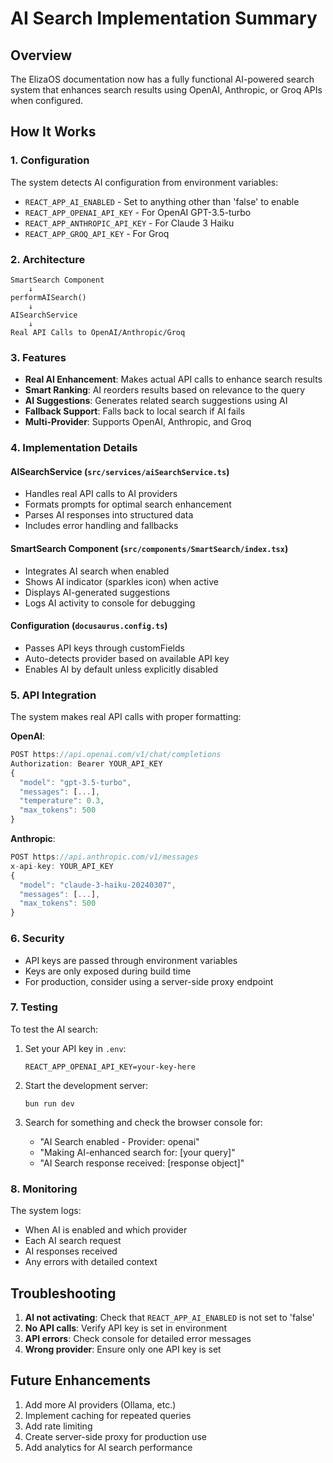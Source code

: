 # AI Search Implementation Summary

## Overview

The ElizaOS documentation now has a fully functional AI-powered search system that enhances search results using OpenAI, Anthropic, or Groq APIs when configured.

## How It Works

### 1. Configuration
The system detects AI configuration from environment variables:
- `REACT_APP_AI_ENABLED` - Set to anything other than 'false' to enable
- `REACT_APP_OPENAI_API_KEY` - For OpenAI GPT-3.5-turbo
- `REACT_APP_ANTHROPIC_API_KEY` - For Claude 3 Haiku
- `REACT_APP_GROQ_API_KEY` - For Groq

### 2. Architecture

```
SmartSearch Component
    ↓
performAISearch()
    ↓
AISearchService
    ↓
Real API Calls to OpenAI/Anthropic/Groq
```

### 3. Features

- **Real AI Enhancement**: Makes actual API calls to enhance search results
- **Smart Ranking**: AI reorders results based on relevance to the query
- **AI Suggestions**: Generates related search suggestions using AI
- **Fallback Support**: Falls back to local search if AI fails
- **Multi-Provider**: Supports OpenAI, Anthropic, and Groq

### 4. Implementation Details

#### AISearchService (`src/services/aiSearchService.ts`)
- Handles real API calls to AI providers
- Formats prompts for optimal search enhancement
- Parses AI responses into structured data
- Includes error handling and fallbacks

#### SmartSearch Component (`src/components/SmartSearch/index.tsx`)
- Integrates AI search when enabled
- Shows AI indicator (sparkles icon) when active
- Displays AI-generated suggestions
- Logs AI activity to console for debugging

#### Configuration (`docusaurus.config.ts`)
- Passes API keys through customFields
- Auto-detects provider based on available API key
- Enables AI by default unless explicitly disabled

### 5. API Integration

The system makes real API calls with proper formatting:

**OpenAI**:
```javascript
POST https://api.openai.com/v1/chat/completions
Authorization: Bearer YOUR_API_KEY
{
  "model": "gpt-3.5-turbo",
  "messages": [...],
  "temperature": 0.3,
  "max_tokens": 500
}
```

**Anthropic**:
```javascript
POST https://api.anthropic.com/v1/messages
x-api-key: YOUR_API_KEY
{
  "model": "claude-3-haiku-20240307",
  "messages": [...],
  "max_tokens": 500
}
```

### 6. Security

- API keys are passed through environment variables
- Keys are only exposed during build time
- For production, consider using a server-side proxy endpoint

### 7. Testing

To test the AI search:

1. Set your API key in `.env`:
   ```
   REACT_APP_OPENAI_API_KEY=your-key-here
   ```

2. Start the development server:
   ```
   bun run dev
   ```

3. Search for something and check the browser console for:
   - "AI Search enabled - Provider: openai"
   - "Making AI-enhanced search for: [your query]"
   - "AI Search response received: [response object]"

### 8. Monitoring

The system logs:
- When AI is enabled and which provider
- Each AI search request
- AI responses received
- Any errors with detailed context

## Troubleshooting

1. **AI not activating**: Check that `REACT_APP_AI_ENABLED` is not set to 'false'
2. **No API calls**: Verify API key is set in environment
3. **API errors**: Check console for detailed error messages
4. **Wrong provider**: Ensure only one API key is set

## Future Enhancements

1. Add more AI providers (Ollama, etc.)
2. Implement caching for repeated queries
3. Add rate limiting
4. Create server-side proxy for production use
5. Add analytics for AI search performance